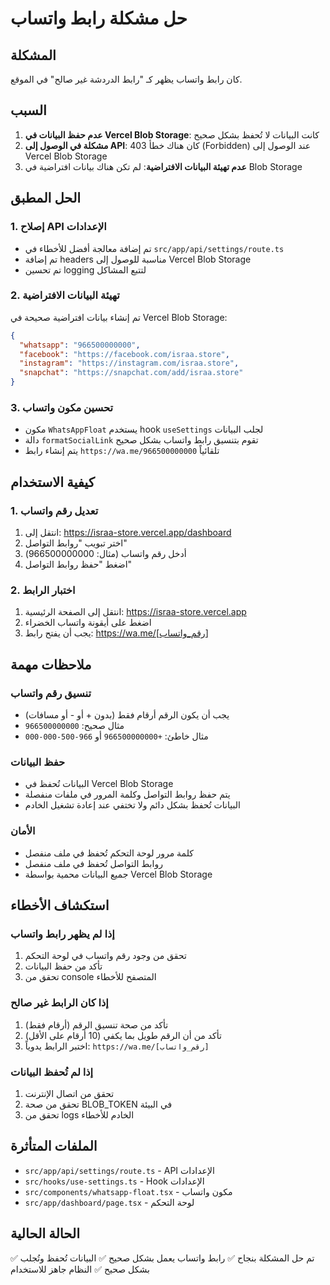 # حل مشكلة رابط واتساب

## المشكلة
كان رابط واتساب يظهر كـ "رابط الدردشة غير صالح" في الموقع.

## السبب
1. **عدم حفظ البيانات في Vercel Blob Storage**: كانت البيانات لا تُحفظ بشكل صحيح
2. **مشكلة في الوصول إلى API**: كان هناك خطأ 403 (Forbidden) عند الوصول إلى Vercel Blob Storage
3. **عدم تهيئة البيانات الافتراضية**: لم تكن هناك بيانات افتراضية في Blob Storage

## الحل المطبق

### 1. إصلاح API الإعدادات
- تم إضافة معالجة أفضل للأخطاء في `src/app/api/settings/route.ts`
- تم إضافة headers مناسبة للوصول إلى Vercel Blob Storage
- تم تحسين logging لتتبع المشاكل

### 2. تهيئة البيانات الافتراضية
تم إنشاء بيانات افتراضية صحيحة في Vercel Blob Storage:
```json
{
  "whatsapp": "966500000000",
  "facebook": "https://facebook.com/israa.store",
  "instagram": "https://instagram.com/israa.store",
  "snapchat": "https://snapchat.com/add/israa.store"
}
```

### 3. تحسين مكون واتساب
- مكون `WhatsAppFloat` يستخدم hook `useSettings` لجلب البيانات
- دالة `formatSocialLink` تقوم بتنسيق رابط واتساب بشكل صحيح
- يتم إنشاء رابط `https://wa.me/966500000000` تلقائياً

## كيفية الاستخدام

### 1. تعديل رقم واتساب
1. انتقل إلى: https://israa-store.vercel.app/dashboard
2. اختر تبويب "روابط التواصل"
3. أدخل رقم واتساب (مثال: 966500000000)
4. اضغط "حفظ روابط التواصل"

### 2. اختبار الرابط
1. انتقل إلى الصفحة الرئيسية: https://israa-store.vercel.app
2. اضغط على أيقونة واتساب الخضراء
3. يجب أن يفتح رابط: https://wa.me/[رقم_واتساب]

## ملاحظات مهمة

### تنسيق رقم واتساب
- يجب أن يكون الرقم أرقام فقط (بدون + أو - أو مسافات)
- مثال صحيح: `966500000000`
- مثال خاطئ: `+966500000000` أو `966-500-000-000`

### حفظ البيانات
- البيانات تُحفظ في Vercel Blob Storage
- يتم حفظ روابط التواصل وكلمة المرور في ملفات منفصلة
- البيانات تُحفظ بشكل دائم ولا تختفي عند إعادة تشغيل الخادم

### الأمان
- كلمة مرور لوحة التحكم تُحفظ في ملف منفصل
- روابط التواصل تُحفظ في ملف منفصل
- جميع البيانات محمية بواسطة Vercel Blob Storage

## استكشاف الأخطاء

### إذا لم يظهر رابط واتساب
1. تحقق من وجود رقم واتساب في لوحة التحكم
2. تأكد من حفظ البيانات
3. تحقق من console المتصفح للأخطاء

### إذا كان الرابط غير صالح
1. تأكد من صحة تنسيق الرقم (أرقام فقط)
2. تأكد من أن الرقم طويل بما يكفي (10 أرقام على الأقل)
3. اختبر الرابط يدوياً: `https://wa.me/[رقم_واتساب]`

### إذا لم تُحفظ البيانات
1. تحقق من اتصال الإنترنت
2. تحقق من صحة BLOB_TOKEN في البيئة
3. تحقق من logs الخادم للأخطاء

## الملفات المتأثرة
- `src/app/api/settings/route.ts` - API الإعدادات
- `src/hooks/use-settings.ts` - Hook الإعدادات
- `src/components/whatsapp-float.tsx` - مكون واتساب
- `src/app/dashboard/page.tsx` - لوحة التحكم

## الحالة الحالية
✅ تم حل المشكلة بنجاح
✅ رابط واتساب يعمل بشكل صحيح
✅ البيانات تُحفظ وتُجلب بشكل صحيح
✅ النظام جاهز للاستخدام 